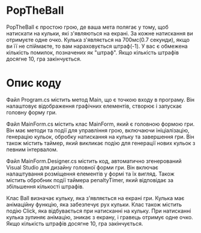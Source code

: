 # PopTheBall
PopTheBall є простою грою, де ваша мета полягає у тому, щоб натискати на кульки, які з'являються на екрані. За кожне натискання ви отримуєте одне очко. Кулька з'являється на 700мс(0.7 секунди), якщо ви її не спіймаєте, то вам нараховується штраф(-1). У вас є обмежена кількість помилок, позначених як "штраф". Якщо кількість штрафів досягне 10, гра закінчується.

# Опис коду
Файл Program.cs містить метод Main, що є точкою входу в програму. Він налаштовує відображення графічних елементів, створює і запускає головну форму гри.

Файл MainForm.cs містить клас MainForm, який є головною формою гри. Він має методи та події для управління грою, включаючи ініціалізацію, генерацію кульок, обробку натискання на кульку та завершення гри. Він також містить таймер, який викликає подію для генерації нових кульок з певним інтервалом.

Файл MainForm.Designer.cs містить код, автоматично згенерований Visual Studio для дизайну головної форми гри. Він включає налаштування розміщення елементів у формі та їх вигляд. Також містить обробник події таймера penaltyTimer, який відповідає за збільшення кількості штрафів.

Клас Ball визначає кульку, яка з'являється на екрані гри. Кулька має анімаційну функцію, яка забезпечує рух кульки. Клас також містить подію Click, яка відбувається при натисканні на кульку. При натисканні кулька зупиняє анімацію, зникає з екрану, і гравець отримує одне очко. Якщо кількість штрафів досягне 10, гра закінчується.
